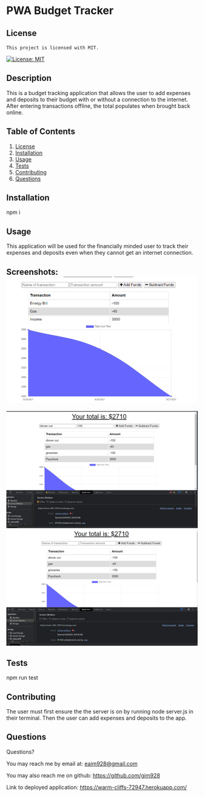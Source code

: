 # PWA Budget Tracker

## License

    This project is licensed with MIT.

[![License: MIT](https://img.shields.io/badge/License-MIT-yellow.svg)](https://opensource.org/licenses/MIT)

## Description

This is a budget tracking application that allows the user to add expenses and deposits to their budget with or without a connection to the internet. After entering transactions offline, the total populates when brought back online.

## Table of Contents

1. [License](#license)
2. [Installation](#installation)
3. [Usage](#usage)
4. [Tests](#tests)
5. [Contributing](#contributing)
6. [Questions](#questions)

## Installation

npm i

## Usage

This application will be used for the financially minded user to track their expenses and deposits even when they cannot get an internet connection.

## Screenshots: ![screenshot](./Screenshot.png)

![screenshot](./offline-screenshot.png)
![screenshot](./back-online-screenshot.png)

## Tests

npm run test

## Contributing

The user must first ensure the the server is on by running node server.js in their terminal. Then the user can add expenses and deposits to the app.

## Questions

Questions?

You may reach me by email at: <eaim928@gmail.com>

You may also reach me on github: <https://github.com/gim928>

Link to deployed application: <https://warm-cliffs-72947.herokuapp.com/>
